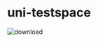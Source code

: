 # uni-testspace

![download](https://user-images.githubusercontent.com/28881407/117465454-b7f3fe80-af1f-11eb-9df9-26aeb5372863.jpeg)
